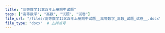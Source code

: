 ```yaml
---
title: "高等数学I2015年上册期中试题"
tags: ["高等数学", "高数", "试题", "试卷"]
file_url: "/files/高等数学I2015年上册期中试题__高等数学_高数_试题_试卷__.docx"
file_type: "docx"  # 去掉点号
---
```




<!-- 文件类型: .docx -->
<!-- 文件图标: 📝 -->

